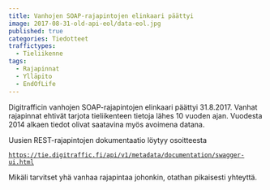 ```yaml
---
title: Vanhojen SOAP-rajapintojen elinkaari päättyi
image: 2017-08-31-old-api-eol/data-eol.jpg
published: true
categories: Tiedotteet
traffictypes: 
  - Tieliikenne
tags:
  - Rajapinnat
  - Ylläpito
  - EndOfLife
---
```


Digitrafficin vanhojen SOAP-rajapintojen elinkaari päättyi 31.8.2017. Vanhat rajapinnat ehtivät tarjota 
tieliikenteen tietoja lähes 10 vuoden ajan. Vuodesta 2014 alkaen tiedot olivat saatavina myös avoimena datana.

Uusien REST-rajapintojen dokumentaatio löytyy osoitteesta 

[```https://tie.digitraffic.fi/api/v1/metadata/documentation/swagger-ui.html```](https://tie.digitraffic.fi/api/v1/metadata/documentation/swagger-ui.html)

Mikäli tarvitset yhä vanhaa rajapintaa johonkin, otathan pikaisesti yhteyttä.
